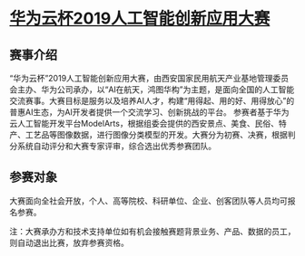 # [华为云杯2019人工智能创新应用大赛](https://competition.huaweicloud.com/information/1000021526/introduction)

## 赛事介绍

“华为云杯”2019人工智能创新应用大赛，由西安国家民用航天产业基地管理委员会主办、华为公司承办，以“AI在航天，鸿图华构”为主题，是面向全国的人工智能交流赛事。大赛目标是服务以及培养AI人才，构建“用得起、用的好、用得放心”的普惠AI生态，为AI开发者提供一个交流学习、创新挑战的平台。
参赛者基于华为云人工智能开发平台ModelArts，根据组委会提供的西安景点、美食、民俗、特产、工艺品等图像数据，进行图像分类模型的开发。大赛分为初赛、决赛，根据判分系统自动评分和大赛专家评审，综合选出优秀参赛团队。

## 参赛对象

大赛面向全社会开放，个人、高等院校、科研单位、企业、创客团队等人员均可报名参赛。

注：大赛承办方和技术支持单位如有机会接触赛题背景业务、产品、数据的员工，则自动退出比赛，放弃参赛资格。
